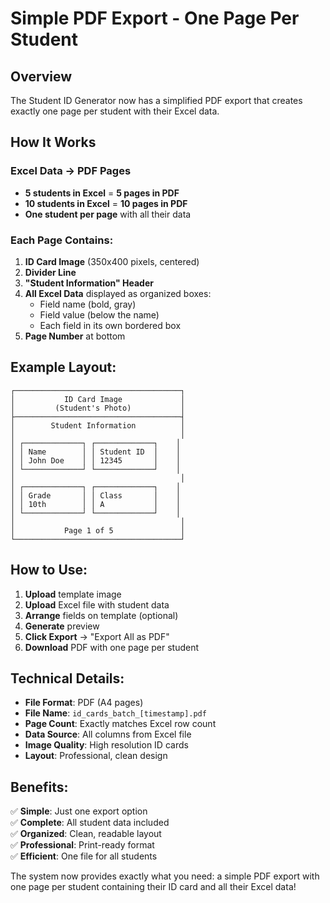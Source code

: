 # Simple PDF Export - One Page Per Student

## Overview
The Student ID Generator now has a simplified PDF export that creates exactly one page per student with their Excel data.

## How It Works

### Excel Data → PDF Pages
- **5 students in Excel** = **5 pages in PDF**
- **10 students in Excel** = **10 pages in PDF**
- **One student per page** with all their data

### Each Page Contains:
1. **ID Card Image** (350x400 pixels, centered)
2. **Divider Line**
3. **"Student Information" Header**
4. **All Excel Data** displayed as organized boxes:
   - Field name (bold, gray)
   - Field value (below the name)
   - Each field in its own bordered box
5. **Page Number** at bottom

## Example Layout:
```
┌─────────────────────────────────────┐
│           ID Card Image             │
│         (Student's Photo)           │
├─────────────────────────────────────┤
│        Student Information          │
│                                     │
│ ┌─────────────┐ ┌─────────────┐    │
│ │ Name        │ │ Student ID  │    │
│ │ John Doe    │ │ 12345       │    │
│ └─────────────┘ └─────────────┘    │
│                                     │
│ ┌─────────────┐ ┌─────────────┐    │
│ │ Grade       │ │ Class       │    │
│ │ 10th        │ │ A           │    │
│ └─────────────┘ └─────────────┘    │
│                                     │
│           Page 1 of 5               │
└─────────────────────────────────────┘
```

## How to Use:
1. **Upload** template image
2. **Upload** Excel file with student data
3. **Arrange** fields on template (optional)
4. **Generate** preview
5. **Click Export** → "Export All as PDF"
6. **Download** PDF with one page per student

## Technical Details:
- **File Format**: PDF (A4 pages)
- **File Name**: `id_cards_batch_[timestamp].pdf`
- **Page Count**: Exactly matches Excel row count
- **Data Source**: All columns from Excel file
- **Image Quality**: High resolution ID cards
- **Layout**: Professional, clean design

## Benefits:
✅ **Simple**: Just one export option  
✅ **Complete**: All student data included  
✅ **Organized**: Clean, readable layout  
✅ **Professional**: Print-ready format  
✅ **Efficient**: One file for all students  

The system now provides exactly what you need: a simple PDF export with one page per student containing their ID card and all their Excel data!
